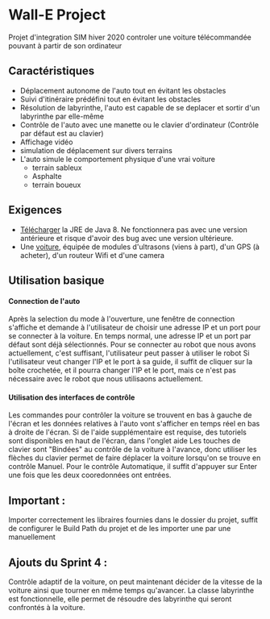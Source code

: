# Wall-E Project

 Projet d'integration SIM hiver 2020
 controler une voiture télécommandée pouvant à partir de son ordinateur 

## Caractéristiques
 - Déplacement autonome de l'auto tout en évitant les obstacles
 - Suivi d'itinéraire prédéfini tout en évitant les obstacles
 - Résolution de labyrinthe, l'auto est capable de se deplacer et sortir d'un labyrinthe par elle-même
 - Contrôle de l'auto avec une manette ou le clavier d'ordinateur (Contrôle par défaut est au clavier)
 - Affichage vidéo
 - simulation de déplacement sur divers terrains
 - L'auto simule le comportement physique d'une vrai voiture
   - terrain sableux
   - Asphalte
   - terrain boueux
 
 ## Exigences
 - [Télécharger](https://www.oracle.com/java/technologies/javase-jre8-downloads.html) la JRE de Java 8. Ne fonctionnera pas avec une version antérieure et risque d'avoir des bug avec une version ultérieure.
 - Une [voiture](https://www.amazon.ca/-/fr/t%C3%A9l%C3%A9commande-Robotics-lapprentissage-%C3%A9ducatif-%C3%A9lectronique/dp/B078KX3ZL9/ref=sr_1_1?__mk_fr_CA=%C3%85M%C3%85%C5%BD%C3%95%C3%91&keywords=arduino+car+camera&qid=1580421808&sr=8-1), équipée de modules d'ultrasons (viens à part), d'un GPS (à acheter), d'un routeur Wifi et d'une camera

## Utilisation basique
#### Connection de l'auto
  Après la selection du mode à l'ouverture, une fenêtre de connection s'affiche et demande à l'utilisateur de choisir une adresse IP et un port pour se connecter à la voiture.
  En temps normal, une adresse IP et un port par défaut sont déjà sélectionnés. Pour se connecter au robot que nous avons actuellement, c'est suffisant, l'utilisateur peut passer à utiliser le robot
  Si l'utilisateur veut changer l'IP et le port à sa guide, il suffit de cliquer sur la boîte crochetée, et il pourra changer l'IP et le port, mais ce n'est pas nécessaire avec le robot que nous utilisaons actuellement.
#### Utilisation des interfaces de contrôle
Les commandes pour contrôler la voiture se trouvent en bas à gauche de l'écran et les données relatives à l'auto vont s'afficher en temps réel en bas à droite de l'écran. Si de l'aide supplémentaire est requise, des tutoriels sont disponibles en haut de l'écran, dans l'onglet aide
Les touches de clavier sont "Bindées" au contrôle de la voiture à l'avance, donc utiliser les flèches du clavier permet de faire déplacer la voiture lorsqu'on se trouve en contrôle Manuel. Pour le contrôle Automatique, il suffit d'appuyer sur Enter une fois que les deux cooredonnées ont entrées.

## Important : 
Importer correctement les libraires fournies dans le dossier du projet, suffit de configurer le Build Path du projet et de les importer une par une manuellement

## Ajouts du Sprint 4 : 

Contrôle adaptif de la voiture, on peut maintenant décider de la vitesse de la voiture ainsi que tourner en même temps qu'avancer. La classe labyrinthe est fonctionnelle, elle permet de résoudre des labyrinthe qui seront confrontés à la voiture.

